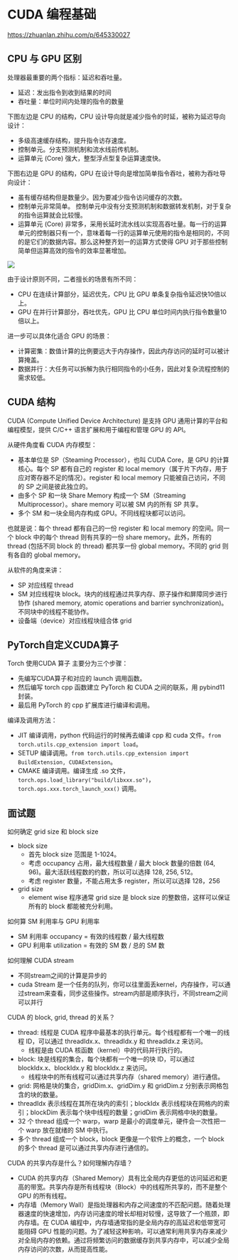# CUDA 编程基础

https://zhuanlan.zhihu.com/p/645330027

## CPU 与 GPU 区别

处理器最重要的两个指标：延迟和吞吐量。
- 延迟：发出指令到收到结果的时间
- 吞吐量：单位时间内处理的指令的数量

下图左边是 CPU 的结构，CPU 设计导向就是减少指令的时延，被称为延迟导向设计：
- 多级高速缓存结构，提升指令访存速度。
- 控制单元。分支预测机制和流水线前传机制。
- 运算单元 (Core) 强大，整型浮点型复杂运算速度快。

下图右边是 GPU 的结构，GPU 在设计导向是增加简单指令吞吐，被称为吞吐导向设计：
- 虽有缓存结构但是数量少。因为要减少指令访问缓存的次数。
- 控制单元非常简单。 控制单元中没有分支预测机制和数据转发机制，对于复杂的指令运算就会比较慢。
- 运算单元 (Core) 非常多，采用长延时流水线以实现高吞吐量。每一行的运算单元的控制器只有一个，意味着每一行的运算单元使用的指令是相同的，不同的是它们的数据内容。那么这种整齐划一的运算方式使得 GPU 对于那些控制简单但运算高效的指令的效率显著增加。

![](https://cdn.jsdelivr.net/gh/ZonePG/images/AISystem/202408171930464.png)

由于设计原则不同，二者擅长的场景有所不同：
- CPU 在连续计算部分，延迟优先，CPU 比 GPU 单条复杂指令延迟快10倍以上。
- GPU 在并行计算部分，吞吐优先，GPU 比 CPU 单位时间内执行指令数量10倍以上。

进一步可以具体化适合 GPU 的场景：
- 计算密集：数值计算的比例要远大于内存操作，因此内存访问的延时可以被计算掩盖。
- 数据并行：大任务可以拆解为执行相同指令的小任务，因此对复杂流程控制的需求较低。

## CUDA 结构

CUDA (Compute Unified Device Architecture) 是支持 GPU 通用计算的平台和编程模型，提供 C/C++ 语言扩展和用于编程和管理 GPU 的 API。

从硬件角度看 CUDA 内存模型：
- 基本单位是 SP（Steaming Processor），也叫 CUDA Core，是 GPU 的计算核心。每个 SP 都有自己的 register 和 local memory（属于片下内存，用于应对寄存器不足的情况）。register 和 local memory 只能被自己访问，不同的 SP 之间是彼此独立的。
- 由多个 SP 和一块 Share Memory 构成一个 SM（Streaming Multiprocessor）。share memory 可以被 SM 内的所有 SP 共享。
- 多个 SM 和一块全局内存构成 GPU。不同线程块都可以访问。

也就是说：每个 thread 都有自己的一份 register 和 local memory 的空间。同一个 block 中的每个 thread 则有共享的一份 share memory。此外，所有的 thread (包括不同 block 的 thread) 都共享一份 global memory。不同的 grid 则有各自的 global memory。

从软件的角度来讲：
- SP 对应线程 thread
- SM 对应线程块 block。块内的线程通过共享内存、原子操作和屏障同步进行协作 (shared memory, atomic operations and barrier synchronization)。不同块中的线程不能协作。
- 设备端（device）对应线程块组合体 grid


## PyTorch自定义CUDA算子

Torch 使用CUDA 算子 主要分为三个步骤：
- 先编写CUDA算子和对应的 launch 调用函数。
- 然后编写 torch cpp 函数建立 PyTorch 和 CUDA 之间的联系，用 pybind11 封装。
- 最后用 PyTorch 的 cpp 扩展库进行编译和调用。

编译及调用方法：
- JIT 编译调用，python 代码运行的时候再去编译 cpp 和 cuda 文件。`from torch.utils.cpp_extension import load`。
- SETUP 编译调用。`from torch.utils.cpp_extension import BuildExtension, CUDAExtension`。
- CMAKE 编译调用。编译生成 .so 文件，`torch.ops.load_library("build/libxxx.so")`，`torch.ops.xxx.torch_launch_xxx()` 调用。

## 面试题

如何确定 grid size 和 block size
- block size
  - 首先 block size 范围是 1-1024。
  - 考虑 occupancy 占用，最大线程数量 / 最大 block 数量的倍数 (64, 96)。最大活跃线程数的约数，所以可以选择 128, 256, 512。
  - 考虑 register 数量，不能占用太多 register，所以可以选择 128，256
- grid size
  - element wise 程序通常 grid size 是 block size 的整数倍，这样可以保证所有的 block 都能被充分利用。

如何算 SM 利用率与 GPU 利用率
- SM 利用率 occupancy = 有效的线程数 / 最大线程数
- GPU 利用率 utilization = 有效的 SM 数 / 总的 SM 数

如何理解 CUDA stream
- 不同stream之间的计算是异步的
- cuda Stream 是一个任务的队列，你可以往里面丢kernel，内存操作，可以通过stream来查看，同步这些操作。stream内部是顺序执行，不同stream之间可以并行

CUDA 的 block, grid, thread 的关系？
- thread: 线程是 CUDA 程序中最基本的执行单元。每个线程都有一个唯一的线程 ID，可以通过 threadIdx.x、threadIdx.y 和 threadIdx.z 来访问。
  - 线程是由 CUDA 核函数（kernel）中的代码并行执行的。
- block: 块是线程的集合，每个块都有一个唯一的块 ID，可以通过 blockIdx.x、blockIdx.y 和 blockIdx.z 来访问。
  - 线程块中的所有线程可以通过共享内存（shared memory）进行通信。
- grid: 网格是块的集合，gridDim.x、gridDim.y 和 gridDim.z 分别表示网格包含的块的数量。
- threadIdx 表示线程在其所在块内的索引；blockIdx 表示线程块在网格内的索引；blockDim 表示每个块中线程的数量；gridDim 表示网格中块的数量。
- 32 个 thread 组成一个 warp，warp 是最小的调度单元，硬件会一次性把一个 warp 放在就绪的 SM 中执行。
- 多个 thread 组成一个 block，block 更像是一个软件上的概念，一个 block 的多个 thread 是可以通过共享内存进行通信的。

CUDA 的共享内存是什么？如何理解内存墙？
- CUDA 的共享内存（Shared Memory）具有比全局内存更低的访问延迟和更高的带宽。共享内存是所有线程块（Block）中的线程所共享的，而不是整个 GPU 的所有线程。
- 内存墙（Memory Wall）是指处理器和内存之间速度的不匹配问题。随着处理器速度的快速增加，内存访问速度的增长却相对较慢，这导致了一个瓶颈，即内存墙。在 CUDA 编程中，内存墙通常指的是全局内存的高延迟和低带宽可能阻碍 GPU 性能的问题。为了减轻这种影响，可以通常利用共享内存来减少对全局内存的依赖。通过将频繁访问的数据缓存到共享内存中，可以减少全局内存访问的次数，从而提高性能。

